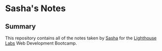 # Sasha's Notes

## Summary

This repository contains all of the notes taken by [Sasha](https://github.com/sashamahalia) for the [Lighthouse Labs](https://www.lighthouselabs.ca/) Web Development Bootcamp.
